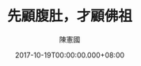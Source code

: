 ---
issue: 246
title: 先顧腹肚，才顧佛祖
author: 陳憲國
date: 2017-10-19T00:00:00.000+08:00
topic: 生活
difficulty: 1
wikidata: Q98095651
wikidata_link: https://www.wikidata.org/wiki/Q98095651
author_wikidata: Q98096340
author_wikidata_link: https://www.wikidata.org/wiki/Q98096340
---